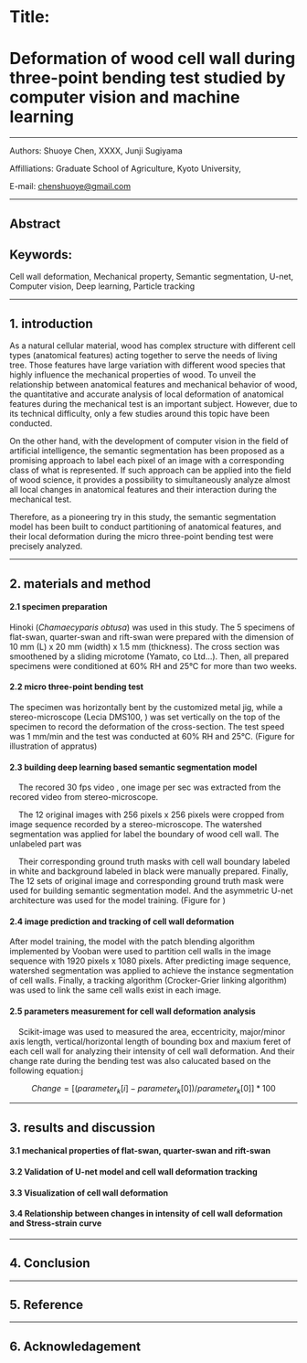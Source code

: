 # Title:

# Deformation of wood cell wall during three-point bending test studied by computer vision and machine learning

---

Authors: Shuoye Chen, XXXX, Junji Sugiyama

Affilliations: Graduate School of Agriculture, Kyoto University, 

E-mail: chenshuoye@gmail.com



---

## Abstract

## Keywords:

Cell wall deformation, Mechanical property, Semantic segmentation, U-net, Computer vision, Deep learning, Particle tracking

---

## 1. introduction

   As a natural cellular material, wood has complex structure with different cell types (anatomical features) acting together to serve the needs of living tree. Those features have large variation with different wood species that highly influence the mechanical properties of wood. To unveil the relationship between anatomical features and mechanical behavior of wood, the quantitative and accurate analysis of local deformation of anatomical features during the mechanical test is an important subject. However, due to its technical difficulty, only a few studies around this topic have been conducted.

   On the other hand, with the development of computer vision in the field of artificial intelligence, the semantic segmentation has been proposed as a promising approach to label each pixel of an image with a corresponding class of what is represented. If such approach can be applied into the field of wood science, it provides a possibility to simultaneously analyze almost all local changes in anatomical features and their interaction during the mechanical test.

   Therefore, as a pioneering try in this study, the semantic segmentation model has been built to conduct partitioning of anatomical features, and their local deformation during the micro three-point bending test were precisely analyzed.

---

## 2. materials and method

#### 2.1 specimen preparation

   Hinoki (*Chamaecyparis obtusa*) was used in this study. The 5 specimens of flat-swan, quarter-swan and rift-swan were prepared with the dimension of 10 mm (L) x 20 mm (width) x 1.5 mm (thickness). The cross section was smoothened by a sliding microtome (Yamato, co Ltd...). Then, all prepared specimens were conditioned at 60% RH and 25°C for more than two weeks.

#### 2.2 micro three-point bending test

   The specimen was horizontally bent by the customized metal jig, while a stereo-microscope (Lecia DMS100, ) was set vertically on the top of the specimen to record the deformation of the cross-section. The test speed was 1 mm/min and the test was conducted at 60% RH and 25°C. (Figure for illustration of appratus)

#### 2.3 building deep learning based semantic segmentation model

    The recored 30 fps video , one image per sec was extracted from the recored video from stereo-microscope. 

    The 12 original images with 256 pixels x 256 pixels were cropped from image sequence recorded by a stereo-microscope. The watershed segmentation was applied for label the boundary of wood cell wall. The unlabeled part was 

    Their corresponding ground truth masks with cell wall boundary labeled in white and background labeled in black were manually prepared. Finally, The 12 sets of original image and corresponding ground truth mask were used for building semantic segmentation model. And the asymmetric U-net architecture was used for the model training. (Figure for )

#### 2.4 image prediction and tracking of cell wall deformation

   After model training, the model with the patch blending algorithm implemented by Vooban were used to partition cell walls in the image sequence with 1920 pixels x 1080 pixels. After predicting image sequence, watershed segmentation was applied to achieve the instance segmentation of cell walls. Finally, a tracking algorithm (Crocker-Grier linking algorithm) was used to link the same cell walls exist in each image.

#### 2.5 parameters measurement for cell wall deformation analysis

    Scikit-image was used to measured the area, eccentricity, major/minor axis length, vertical/horizontal length of bounding box and maxium feret of each cell wall for analyzing their intensity of cell wall deformation. And their change rate during the bending test was also calucated based on the following equation:j

$$
Change = [(parameter_k[i] - parameter_k[0]) / parameter_k[0]] * 100
$$

---

## 3. results and discussion

#### 3.1 mechanical properties of flat-swan, quarter-swan and rift-swan



#### 3.2 Validation of U-net model and cell wall deformation tracking



#### 3.3 Visualization of cell wall deformation

#### 

#### 3.4 Relationship between changes in intensity of cell wall deformation and Stress-strain curve

---

## 4. Conclusion

---

## 5. Reference

---

## 6. Acknowledagement
